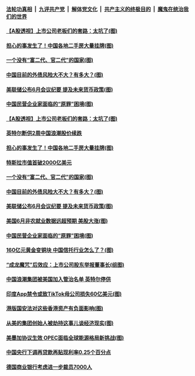 

####  [法轮功真相](../../../../basic/blob/master/README.md?t=07030931) &nbsp;|&nbsp; [九评共产党](../../../../9ping.md/blob/master/README.md?t=07030931) &nbsp;|&nbsp; [解体党文化](../../../../jtdwh.md/blob/master/README.md?t=07030931)  &nbsp;|&nbsp; [共产主义的终极目的](../../../../gczydzjmd.md/blob/master/README.md?t=07030931) &nbsp;|&nbsp; [魔鬼在统治我们的世界](../../../../mgztzwmdsj.md/blob/master/README.md?t=07030931) 

#### [【A股透视】上市公司老板们的套路：太坑了(图)](../pages/p5/938506.md?t=07030931) 

#### [担心的事发生了！中国各地二手房大量挂牌(图)](../pages/p5/938466.md?t=07030931) 

#### [一个没有“富二代、官二代”的国家(图)](../pages/p5/938500.md?t=07030931) 

#### [中国目前的外债风险大不大？有多大？(图)](../pages/p5/938499.md?t=07030931) 

#### [美联储公布6月会议纪要 提及未来货币政策(图)](../pages/p5/938461.md?t=07030931) 

#### [中国民营企业家面临的“原罪”困境(图)](../pages/p5/938453.md?t=07030931) 

#### [【A股透视】上市公司老板们的套路：太坑了(图)](../pages/p5/938506.md?t=07030931) 

#### [英特尔断供2周中国浪潮股价续跌](../pages/p5/938508.md?t=07030931) 

#### [担心的事发生了！中国各地二手房大量挂牌(图)](../pages/p5/938466.md?t=07030931) 

#### [特斯拉市值首破2000亿美元](../pages/p5/938503.md?t=07030931) 

#### [一个没有“富二代、官二代”的国家(图)](../pages/p5/938500.md?t=07030931) 

#### [中国目前的外债风险大不大？有多大？(图)](../pages/p5/938499.md?t=07030931) 

#### [美联储公布6月会议纪要 提及未来货币政策(图)](../pages/p5/938461.md?t=07030931) 

#### [美国6月非农就业数据远超预期 美股大涨(图)](../pages/p5/938460.md?t=07030931) 

#### [中国民营企业家面临的“原罪”困境(图)](../pages/p5/938453.md?t=07030931) 


#### [160亿元黄金变铜块 中国信托行业怎么了？(图)](../pages/p5/938358.md?t=07030931) 

#### [“成龙魔咒”后效应：上市公司股东举报董事长(组图)](../pages/p5/938368.md?t=07030931) 

#### [中国浪潮集团被美国加入管治名单 英特尔停供](../pages/p5/938365.md?t=07030931) 

#### [印度App禁令或致TikTok母公司损失60亿美元(图)](../pages/p5/938364.md?t=07030931) 

#### [港版国安法对这些香港资产有负面影响(图)](../pages/p5/938357.md?t=07030931) 

#### [从美的集团创始人被劫持这事儿谈经济现实(图)](../pages/p5/938344.md?t=07030931) 

#### [美墨加协议生效 OPEC面临全球能源格局新挑战(图)](../pages/p5/938340.md?t=07030931) 


#### [中国央行下调再贷款再贴现利率0.25个百分点](../pages/p5/938264.md?t=07030931) 

#### [德国商业银行考虑进一步裁员7000人](../pages/p5/938262.md?t=07030931) 

